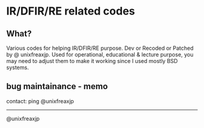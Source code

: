 # IR/DFIR/RE related codes


## What?

Various codes for helping IR/DFIR/RE purpose. 
Dev or Recoded or Patched by @ unixfreaxjp.
Used for operational, educational & lecture purpose, you may need to adjust them to make it working since I used mostly BSD systems.

## bug maintainance - memo

contact: ping @unixfreaxjp 

---
@unixfreaxjp
